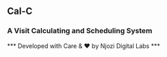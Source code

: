 ## Cal-C
### A Visit Calculating and Scheduling System

*** Developed with Care & :heart: by Njozi Digital Labs ***